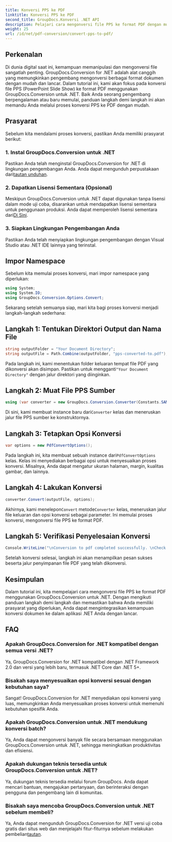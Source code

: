 ```yaml
---
title: Konversi PPS ke PDF
linktitle: Konversi PPS ke PDF
second_title: GroupDocs.Konversi .NET API
description: Pelajari cara mengonversi file PPS ke format PDF dengan mudah menggunakan GroupDocs.Conversion untuk .NET. Ikuti panduan langkah demi langkah kami untuk integrasi yang lancar.
weight: 25
url: /id/net/pdf-conversion/convert-pps-to-pdf/
---
```

## Perkenalan
Di dunia digital saat ini, kemampuan memanipulasi dan mengonversi file sangatlah penting. GroupDocs.Conversion for .NET adalah alat canggih yang memungkinkan pengembang mengonversi berbagai format dokumen dengan mudah dan lancar. Dalam tutorial ini, kami akan fokus pada konversi file PPS (PowerPoint Slide Show) ke format PDF menggunakan GroupDocs.Conversion untuk .NET. Baik Anda seorang pengembang berpengalaman atau baru memulai, panduan langkah demi langkah ini akan memandu Anda melalui proses konversi PPS ke PDF dengan mudah.
## Prasyarat
Sebelum kita mendalami proses konversi, pastikan Anda memiliki prasyarat berikut:
### 1. Instal GroupDocs.Conversion untuk .NET
 Pastikan Anda telah menginstal GroupDocs.Conversion for .NET di lingkungan pengembangan Anda. Anda dapat mengunduh perpustakaan dari[tautan unduhan](https://releases.groupdocs.com/conversion/net/).
### 2. Dapatkan Lisensi Sementara (Opsional)
 Meskipun GroupDocs.Conversion untuk .NET dapat digunakan tanpa lisensi dalam mode uji coba, disarankan untuk mendapatkan lisensi sementara untuk penggunaan produksi. Anda dapat memperoleh lisensi sementara dari[Di Sini](https://purchase.groupdocs.com/temporary-license/).
### 3. Siapkan Lingkungan Pengembangan Anda
Pastikan Anda telah menyiapkan lingkungan pengembangan dengan Visual Studio atau .NET IDE lainnya yang terinstal.

## Impor Namespace
Sebelum kita memulai proses konversi, mari impor namespace yang diperlukan:
```csharp
using System;
using System.IO;
using GroupDocs.Conversion.Options.Convert;
```

Sekarang setelah semuanya siap, mari kita bagi proses konversi menjadi langkah-langkah sederhana:
## Langkah 1: Tentukan Direktori Output dan Nama File
```csharp
string outputFolder = "Your Document Directory";
string outputFile = Path.Combine(outputFolder, "pps-converted-to.pdf");
```
 Pada langkah ini, kami menentukan folder keluaran tempat file PDF yang dikonversi akan disimpan. Pastikan untuk mengganti`"Your Document Directory"` dengan jalur direktori yang diinginkan.
## Langkah 2: Muat File PPS Sumber
```csharp
using (var converter = new GroupDocs.Conversion.Converter(Constants.SAMPLE_PPS))
```
 Di sini, kami membuat instance baru dari`Converter` kelas dan meneruskan jalur file PPS sumber ke konstruktornya.
## Langkah 3: Tetapkan Opsi Konversi
```csharp
var options = new PdfConvertOptions();
```
 Pada langkah ini, kita membuat sebuah instance dari`PdfConvertOptions` kelas. Kelas ini menyediakan berbagai opsi untuk menyesuaikan proses konversi. Misalnya, Anda dapat mengatur ukuran halaman, margin, kualitas gambar, dan lainnya.
## Langkah 4: Lakukan Konversi
```csharp
converter.Convert(outputFile, options);
```
 Akhirnya, kami menelepon`Convert` metode`Converter` kelas, meneruskan jalur file keluaran dan opsi konversi sebagai parameter. Ini memulai proses konversi, mengonversi file PPS ke format PDF.
## Langkah 5: Verifikasi Penyelesaian Konversi
```csharp
Console.WriteLine("\nConversion to pdf completed successfully. \nCheck output in {0}", outputFolder);
```
Setelah konversi selesai, langkah ini akan menampilkan pesan sukses beserta jalur penyimpanan file PDF yang telah dikonversi.

## Kesimpulan
Dalam tutorial ini, kita mempelajari cara mengonversi file PPS ke format PDF menggunakan GroupDocs.Conversion untuk .NET. Dengan mengikuti panduan langkah demi langkah dan memastikan bahwa Anda memiliki prasyarat yang diperlukan, Anda dapat mengintegrasikan kemampuan konversi dokumen ke dalam aplikasi .NET Anda dengan lancar.
## FAQ
### Apakah GroupDocs.Conversion for .NET kompatibel dengan semua versi .NET?
Ya, GroupDocs.Conversion for .NET kompatibel dengan .NET Framework 2.0 dan versi yang lebih baru, termasuk .NET Core dan .NET 5+.
### Bisakah saya menyesuaikan opsi konversi sesuai dengan kebutuhan saya?
Sangat! GroupDocs.Conversion for .NET menyediakan opsi konversi yang luas, memungkinkan Anda menyesuaikan proses konversi untuk memenuhi kebutuhan spesifik Anda.
### Apakah GroupDocs.Conversion untuk .NET mendukung konversi batch?
Ya, Anda dapat mengonversi banyak file secara bersamaan menggunakan GroupDocs.Conversion untuk .NET, sehingga meningkatkan produktivitas dan efisiensi.
### Apakah dukungan teknis tersedia untuk GroupDocs.Conversion untuk .NET?
Ya, dukungan teknis tersedia melalui forum GroupDocs. Anda dapat mencari bantuan, mengajukan pertanyaan, dan berinteraksi dengan pengguna dan pengembang lain di komunitas.
### Bisakah saya mencoba GroupDocs.Conversion untuk .NET sebelum membeli?
Ya, Anda dapat mengunduh GroupDocs.Conversion for .NET versi uji coba gratis dari situs web dan menjelajahi fitur-fiturnya sebelum melakukan pembelian[tautan](https://releases.groupdocs.com/).
